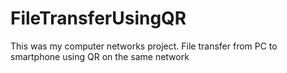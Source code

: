 # FileTransferUsingQR
This was my computer networks project. File transfer from PC to smartphone using QR on the same network

